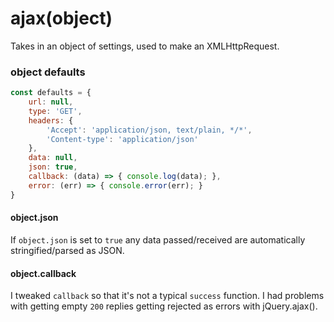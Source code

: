 # ajax(object)
Takes in an object of settings, used to make an XMLHttpRequest.

### object defaults
```javascript
const defaults = {
    url: null,
    type: 'GET',
    headers: {
        'Accept': 'application/json, text/plain, */*',
        'Content-type': 'application/json'
    },
    data: null,
    json: true,
    callback: (data) => { console.log(data); },
    error: (err) => { console.error(err); }
}
```

#### object.json
If `object.json` is set to `true` any data passed/received are automatically stringified/parsed as JSON.

#### object.callback
I tweaked `callback` so that it's not a typical `success` function. I had problems with getting empty `200` replies getting rejected as errors with jQuery.ajax().
